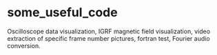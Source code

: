 # some_useful_code
Oscilloscope data visualization, IGRF magnetic field visualization, video extraction of specific frame number pictures, fortran test, Fourier audio conversion.

